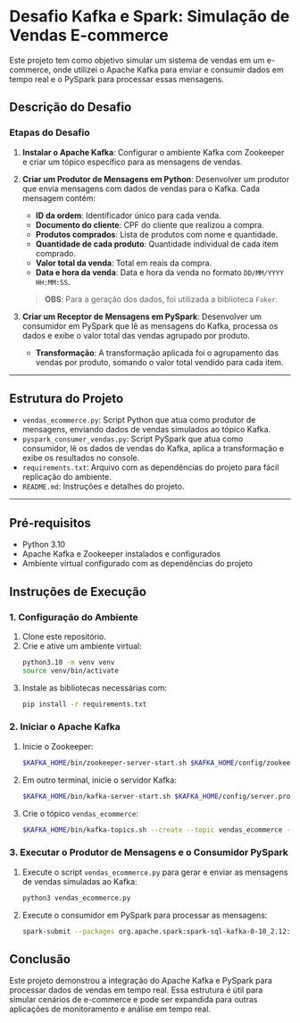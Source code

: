# Desafio Kafka e Spark: Simulação de Vendas E-commerce

Este projeto tem como objetivo simular um sistema de vendas em um e-commerce, onde utilizei o Apache Kafka para enviar e consumir dados em tempo real e o PySpark para processar essas mensagens. 

## Descrição do Desafio

### Etapas do Desafio

1. **Instalar o Apache Kafka**: Configurar o ambiente Kafka com Zookeeper e criar um tópico específico para as mensagens de vendas.

2. **Criar um Produtor de Mensagens em Python**: Desenvolver um produtor que envia mensagens com dados de vendas para o Kafka. Cada mensagem contém:
   - **ID da ordem**: Identificador único para cada venda.
   - **Documento do cliente**: CPF do cliente que realizou a compra.
   - **Produtos comprados**: Lista de produtos com nome e quantidade.
   - **Quantidade de cada produto**: Quantidade individual de cada item comprado.
   - **Valor total da venda**: Total em reais da compra.
   - **Data e hora da venda**: Data e hora da venda no formato `DD/MM/YYYY HH:MM:SS`.
   
   > **OBS**: Para a geração dos dados, foi utilizada a biblioteca `Faker`.

3. **Criar um Receptor de Mensagens em PySpark**: Desenvolver um consumidor em PySpark que lê as mensagens do Kafka, processa os dados e exibe o valor total das vendas agrupado por produto.

   - **Transformação**: A transformação aplicada foi o agrupamento das vendas por produto, somando o valor total vendido para cada item.

---

## Estrutura do Projeto

- `vendas_ecommerce.py`: Script Python que atua como produtor de mensagens, enviando dados de vendas simulados ao tópico Kafka.
- `pyspark_consumer_vendas.py`: Script PySpark que atua como consumidor, lê os dados de vendas do Kafka, aplica a transformação e exibe os resultados no console.
- `requirements.txt`: Arquivo com as dependências do projeto para fácil replicação do ambiente.
- `README.md`: Instruções e detalhes do projeto.

---

## Pré-requisitos

- Python 3.10
- Apache Kafka e Zookeeper instalados e configurados
- Ambiente virtual configurado com as dependências do projeto

## Instruções de Execução

### 1. Configuração do Ambiente

1. Clone este repositório.
2. Crie e ative um ambiente virtual:
   ```bash
   python3.10 -m venv venv
   source venv/bin/activate

3. Instale as bibliotecas necessárias com:
   ```bash
   pip install -r requirements.txt

### 2. Iniciar o Apache Kafka

1. Inicie o Zookeeper:
   ```bash
   $KAFKA_HOME/bin/zookeeper-server-start.sh $KAFKA_HOME/config/zookeeper.properties

2. Em outro terminal, inicie o servidor Kafka:
   ```bash
   $KAFKA_HOME/bin/kafka-server-start.sh $KAFKA_HOME/config/server.properties

3. Crie o tópico `vendas_ecommerce`:
   ```bash
   $KAFKA_HOME/bin/kafka-topics.sh --create --topic vendas_ecommerce --bootstrap-server localhost:9092 --partitions 1 --replication-factor 1

### 3. Executar o Produtor de Mensagens e o Consumidor PySpark

1. Execute o script `vendas_ecommerce.py` para gerar e enviar as mensagens de vendas simuladas ao Kafka:
   ```bash
   python3 vendas_ecommerce.py
   
2. Execute o consumidor em PySpark para processar as mensagens:
   ```bash
   spark-submit --packages org.apache.spark:spark-sql-kafka-0-10_2.12:3.5.0 pyspark_consumer_vendas.py

## Conclusão

Este projeto demonstrou a integração do Apache Kafka e PySpark para processar dados de vendas em tempo real. Essa estrutura é útil para simular cenários de e-commerce e pode ser expandida para outras aplicações de monitoramento e análise em tempo real.

